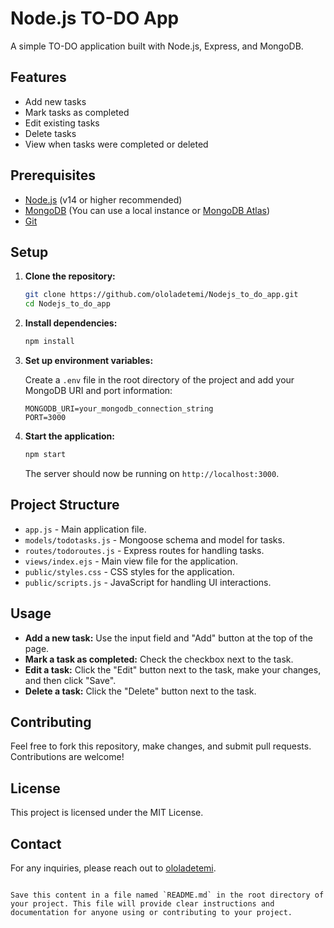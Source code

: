# Node.js TO-DO App

A simple TO-DO application built with Node.js, Express, and MongoDB.

## Features

- Add new tasks
- Mark tasks as completed
- Edit existing tasks
- Delete tasks
- View when tasks were completed or deleted

## Prerequisites

- [Node.js](https://nodejs.org/) (v14 or higher recommended)
- [MongoDB](https://www.mongodb.com/) (You can use a local instance or [MongoDB Atlas](https://www.mongodb.com/cloud/atlas))
- [Git](https://git-scm.com/)

## Setup

1. **Clone the repository:**

    ```bash
    git clone https://github.com/ololadetemi/Nodejs_to_do_app.git
    cd Nodejs_to_do_app
    ```

2. **Install dependencies:**

    ```bash
    npm install
    ```

3. **Set up environment variables:**

    Create a `.env` file in the root directory of the project and add your MongoDB URI and port information:

    ```env
    MONGODB_URI=your_mongodb_connection_string
    PORT=3000
    ```

4. **Start the application:**

    ```bash
    npm start
    ```

    The server should now be running on `http://localhost:3000`.

## Project Structure

- `app.js` - Main application file.
- `models/todotasks.js` - Mongoose schema and model for tasks.
- `routes/todoroutes.js` - Express routes for handling tasks.
- `views/index.ejs` - Main view file for the application.
- `public/styles.css` - CSS styles for the application.
- `public/scripts.js` - JavaScript for handling UI interactions.

## Usage

- **Add a new task:** Use the input field and "Add" button at the top of the page.
- **Mark a task as completed:** Check the checkbox next to the task.
- **Edit a task:** Click the "Edit" button next to the task, make your changes, and then click "Save".
- **Delete a task:** Click the "Delete" button next to the task.

## Contributing

Feel free to fork this repository, make changes, and submit pull requests. Contributions are welcome!

## License

This project is licensed under the MIT License.

## Contact

For any inquiries, please reach out to [ololadetemi](https://github.com/ololadetemi).

```

Save this content in a file named `README.md` in the root directory of your project. This file will provide clear instructions and documentation for anyone using or contributing to your project.
